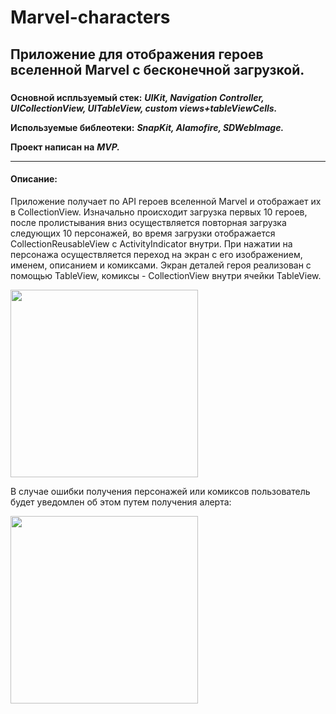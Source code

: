 # Marvel-characters

## Приложение для отображения героев вселенной Marvel с бесконечной загрузкой.
 
### 
__Основной испльзуемый стек:__ ___UIKit, Navigation Controller, UICollectionView, UITableView, custom views+tableViewCells.___

__Используемые библеотеки:__ ___SnapKit, Alamofire, SDWebImage.___

__Проект написан на__ ___MVP.___

___

#### Описание:
Приложение получает по API героев вселенной Marvel и отображает их в CollectionView. Изначально происходит загрузка первых 10 героев, после пролистывания вниз осуществляется повторная загрузка следующих 10 персонажей, во время загрузки отображается CollectionReusableView с ActivityIndicator внутри. При нажатии на персонажа осуществляется переход на экран с его изображением, именем, описанием и комиксами. Экран деталей героя реализован с помощью TableView, комиксы - CollectionView внутри ячейки TableView. 

<img src="https://github.com/Artem-Tomilo/Marvel-Comics/blob/main/Marvel-Comics/res/Gif/Records.gif" width="300">

В случае ошибки получения персонажей или комиксов пользователь будет уведомлен об этом путем получения алерта:

<img src="https://github.com/Artem-Tomilo/Marvel-Comics/blob/main/Marvel-Comics/res/Gif/Alert.gif" width="300">

